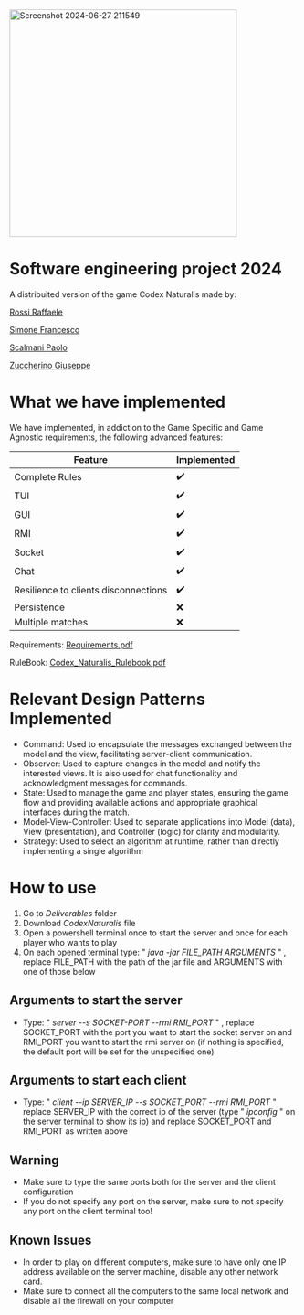
<img width="398" alt="Screenshot 2024-06-27 211549" src="https://github.com/RaffaeleRossi101102/ing-sw-2024-rossi-zuccherino-simone-scalmani/assets/161485736/442f890c-23a8-4d83-8f50-285d3c839a45">


# Software engineering project 2024
A distribuited version of the game Codex Naturalis made by:

[Rossi Raffaele](https://github.com/RaffaeleRossi101102)

[Simone Francesco](https://github.com/FraBit0)

[Scalmani Paolo](https://github.com/PaoloScalmani)

[Zuccherino Giuseppe](https://github.com/GiuseppeZuccherino)


# What we have implemented
We have implemented, in addiction to the Game Specific and Game Agnostic requirements, the following advanced features:

| Feature|Implemented|
|--------|-----------|
|Complete Rules|✔️|
|TUI|✔️|
|GUI|✔️|
|RMI|✔️|
|Socket|✔️|
|Chat|✔️|
|Resilience to clients disconnections|✔️|
|Persistence|❌|
|Multiple matches|❌|

Requirements: [Requirements.pdf](https://github.com/user-attachments/files/16020799/requirements.pdf)

RuleBook: [Codex_Naturalis_Rulebook.pdf](https://github.com/user-attachments/files/16020825/CODEX_ITA_Rules_compressed.8.pdf)

# Relevant Design Patterns Implemented
- Command: Used to encapsulate the messages exchanged between the model and the view, facilitating server-client communication.
- Observer: Used to capture changes in the model and notify the interested views. It is also used for chat functionality and acknowledgment messages for commands.
- State: Used to manage the game and player states, ensuring the game flow and providing available actions and appropriate graphical interfaces during the match.
- Model-View-Controller: Used to separate applications into Model (data), View (presentation), and Controller (logic) for clarity and modularity.
- Strategy: Used to select an algorithm at runtime, rather than directly implementing a single algorithm

# How to use
1. Go to *Deliverables* folder
2. Download *CodexNaturalis* file
3. Open a powershell terminal once to start the server and once for each player who wants to play
4. On each opened terminal type: " *java -jar FILE_PATH ARGUMENTS* " , replace FILE_PATH with the path of the jar file and ARGUMENTS with one of those below

## Arguments to start the server
- Type: " *server --s SOCKET-PORT --rmi RMI_PORT* " , replace SOCKET_PORT with the port you want to start the socket server on and RMI_PORT you want to start the rmi server on (if nothing is specified, the default port will be set for the unspecified one)
## Arguments to start each client
- Type: " *client --ip SERVER_IP --s SOCKET_PORT --rmi RMI_PORT* " replace SERVER_IP with the correct ip of the server (type " *ipconfig* " on the server terminal to show its ip) and replace SOCKET_PORT and RMI_PORT as written above 
## Warning
- Make sure to type the same ports both for the server and the client configuration
- If you do not specify any port on the server, make sure to not specify any port on the client terminal too!
## Known Issues
- In order to play on different computers, make sure to have only one IP address available on the server machine, disable any other network card.
- Make sure to connect all the computers to the same local network and disable all the firewall on your computer




